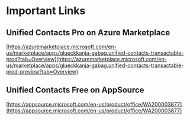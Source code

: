# Important Links

## Unified Contacts Pro on Azure Marketplace

[https://azuremarketplace.microsoft.com/en-us/marketplace/apps/glueckkanja-gabag.unified-contacts-transactable-prod?tab=Overview](https://azuremarketplace.microsoft.com/en-us/marketplace/apps/glueckkanja-gabag.unified-contacts-transactable-prod-preview?tab=Overview)

## Unified Contacts Free on AppSource

[https://appsource.microsoft.com/en-us/product/office/WA200003877](https://appsource.microsoft.com/en-us/product/office/WA200003877)


